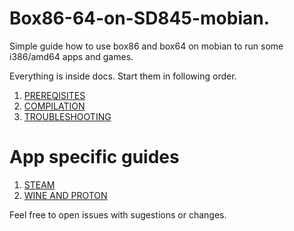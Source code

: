 # Box86-64-on-SD845-mobian.
Simple guide how to use box86 and box64 on mobian to run some i386/amd64 apps and games.

Everything is inside docs. Start them in following order.

1. [PREREQISITES](https://github.com/Heasterian/Box86-64-on-SD845-mobian/blob/main/docs/PREREQUISITES.md)
2. [COMPILATION](https://github.com/Heasterian/Box86-64-on-SD845-mobian/blob/main/docs/COMPILATION.md)
3. [TROUBLESHOOTING](https://github.com/Heasterian/Box86-64-on-SD845-mobian/blob/main/docs/TROUBLESHOOTING.md)

# App specific guides

1. [STEAM](https://github.com/Heasterian/Box86-64-on-SD845-mobian/blob/main/docs/app%20specific%20guides/STEAM.md)
2. [WINE AND PROTON](https://github.com/Heasterian/Box86-64-on-SD845-mobian/blob/main/docs/app%20specific%20guides/WINE%20AND%20PROTON.md)

Feel free to open issues with sugestions or changes.
